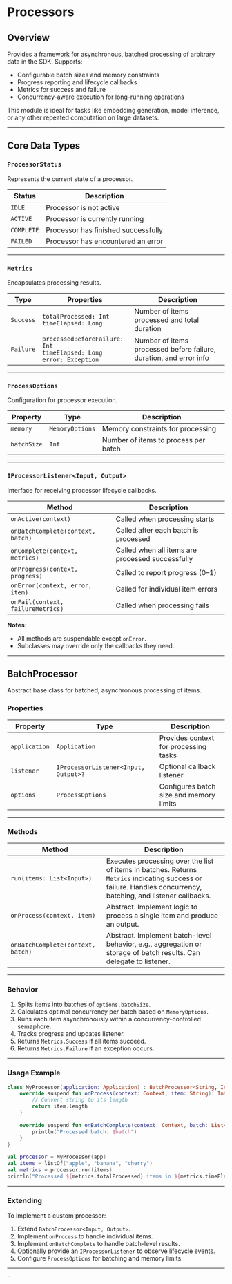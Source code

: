 # **Processors**

## Overview

Provides a framework for asynchronous, batched processing of arbitrary data in the SDK.
Supports:

* Configurable batch sizes and memory constraints
* Progress reporting and lifecycle callbacks
* Metrics for success and failure
* Concurrency-aware execution for long-running operations

This module is ideal for tasks like embedding generation, model inference, or any other repeated computation on large datasets.

---

## **Core Data Types**

### `ProcessorStatus`

Represents the current state of a processor.

| Status     | Description                         |
| ---------- | ----------------------------------- |
| `IDLE`     | Processor is not active             |
| `ACTIVE`   | Processor is currently running      |
| `COMPLETE` | Processor has finished successfully |
| `FAILED`   | Processor has encountered an error  |

---

### `Metrics`

Encapsulates processing results.

| Type      | Properties                                                                 | Description                                                        |
| --------- | -------------------------------------------------------------------------- | ------------------------------------------------------------------ |
| `Success` | `totalProcessed: Int`<br>`timeElapsed: Long`                               | Number of items processed and total duration                       |
| `Failure` | `processedBeforeFailure: Int`<br>`timeElapsed: Long`<br>`error: Exception` | Number of items processed before failure, duration, and error info |

---

### `ProcessOptions`

Configuration for processor execution.

| Property    | Type            | Description                          |
| ----------- | --------------- | ------------------------------------ |
| `memory`    | `MemoryOptions` | Memory constraints for processing    |
| `batchSize` | `Int`           | Number of items to process per batch |

---

### `IProcessorListener<Input, Output>`

Interface for receiving processor lifecycle callbacks.

| Method                            | Description                                      |
| --------------------------------- | ------------------------------------------------ |
| `onActive(context)`               | Called when processing starts                    |
| `onBatchComplete(context, batch)` | Called after each batch is processed             |
| `onComplete(context, metrics)`    | Called when all items are processed successfully |
| `onProgress(context, progress)`   | Called to report progress (0–1)                  |
| `onError(context, error, item)`   | Called for individual item errors                |
| `onFail(context, failureMetrics)` | Called when processing fails                     |

**Notes:**

* All methods are suspendable except `onError`.
* Subclasses may override only the callbacks they need.

---

## **BatchProcessor**

Abstract base class for batched, asynchronous processing of items.

### **Properties**

| Property      | Type                                 | Description                             |
| ------------- | ------------------------------------ | --------------------------------------- |
| `application` | `Application`                        | Provides context for processing tasks   |
| `listener`    | `IProcessorListener<Input, Output>?` | Optional callback listener              |
| `options`     | `ProcessOptions`                     | Configures batch size and memory limits |

---

### **Methods**

| Method                            | Description                                                                                                                                                    |
| --------------------------------- | -------------------------------------------------------------------------------------------------------------------------------------------------------------- |
| `run(items: List<Input>)`         | Executes processing over the list of items in batches. Returns `Metrics` indicating success or failure. Handles concurrency, batching, and listener callbacks. |
| `onProcess(context, item)`        | Abstract. Implement logic to process a single item and produce an output.                                                                                      |
| `onBatchComplete(context, batch)` | Abstract. Implement batch-level behavior, e.g., aggregation or storage of batch results. Can delegate to listener.                                             |

---

### **Behavior**

1. Splits items into batches of `options.batchSize`.
2. Calculates optimal concurrency per batch based on `MemoryOptions`.
3. Runs each item asynchronously within a concurrency-controlled semaphore.
4. Tracks progress and updates listener.
5. Returns `Metrics.Success` if all items succeed.
6. Returns `Metrics.Failure` if an exception occurs.

---

### **Usage Example**

```kotlin
class MyProcessor(application: Application) : BatchProcessor<String, Int>(application) {
    override suspend fun onProcess(context: Context, item: String): Int {
        // Convert string to its length
        return item.length
    }

    override suspend fun onBatchComplete(context: Context, batch: List<Int>) {
        println("Processed batch: $batch")
    }
}

val processor = MyProcessor(app)
val items = listOf("apple", "banana", "cherry")
val metrics = processor.run(items)
println("Processed ${metrics.totalProcessed} items in ${metrics.timeElapsed}ms")
```

---

### **Extending**

To implement a custom processor:

1. Extend `BatchProcessor<Input, Output>`.
2. Implement `onProcess` to handle individual items.
3. Implement `onBatchComplete` to handle batch-level results.
4. Optionally provide an `IProcessorListener` to observe lifecycle events.
5. Configure `ProcessOptions` for batching and memory limits.

---
``